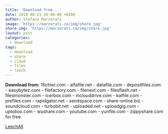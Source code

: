 ```yaml
---
title: 'Download from...'
date: 2018-08-23 10:00:00 +0200
author: Stefano Marzorati
image: 'https://marzorati.co/img/share.jpg'
share-img: 'https://marzorati.co/img/share.jpg'
layout: post
categories:
  - download
tags:
  - download
  - share
  - cloud
  - files
  - leech
---
```

**Download from:** 1fichier.com - alfafile.net - datafile.com - depositfiles.com - easybytez.com - filefactory.com - filenext.com - filesflash.net - filesmonster.com - icerbox.com - inclouddrive.com - katfile.com - prefiles.com - rapidgator.net - sendspace.com - share-online.biz - soundcloud.com - turbobit.net - uploaded.net - uploadgig.com - uptobox.com - wushare.com - youtube.com - yunfile.com - zippyshare.com for free.   

<a href="http://leechall.com/" target="_blank">LeechAll</a>
